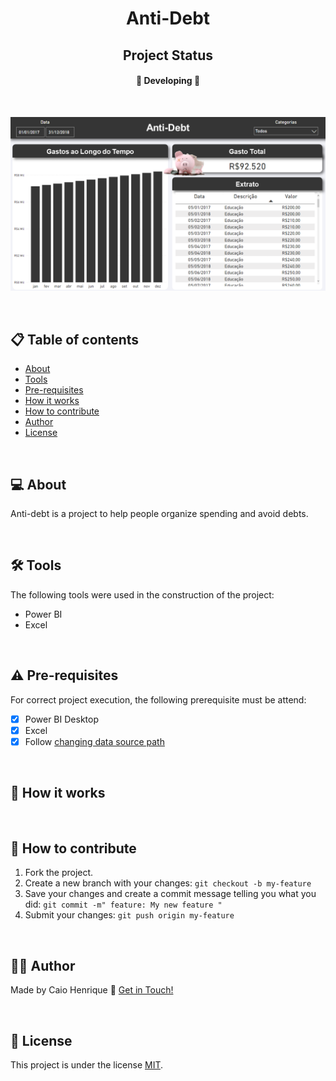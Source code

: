 <h1 align="center">  
Anti-Debt
</h1>  

<h2 align="center">  
Project Status
</h2>

<h4 align="center">  
🚧 Developing 🚧  
</h4>  

<br>

![anti-debt](./image/anti-debt.PNG)

<br>

## 📋 Table of contents
  
<!--ts-->  
 * [About](#💻-about)  
 * [Tools](#🛠-tools)
 * [Pre-requisites](#⚠️-pre-requisites)  
 * [How it works ](#🚀-how-it-works)  
 * [How to contribute](#💪-how-to-contribute)  
 * [Author](#🙋‍♂️-author)  
 * [License](#📝-license)  
<!--te-->  

<br>

## 💻 About

Anti-debt is a project to help people organize spending and avoid debts.

<br>
  
## 🛠 Tools
  
The following tools were used in the construction of the project:

* Power BI
* Excel

<br>

## ⚠️ Pre-requisites
  
For correct project execution, the following prerequisite must be attend:  

 - [x] Power BI Desktop
 - [x] Excel
 - [x] Follow <a href="https://github.com/chandreatti/anti-debt/blob/main/dashboard%20features/manuals/changing%20data%20source%20path.pdf">changing data source path</a>
  
<br>

## 🚀 How it works

<br>

## 💪 How to contribute  

1. Fork the project.
2. Create a new branch with your changes: `git checkout -b my-feature`
3. Save your changes and create a commit message telling you what you did: `git commit -m" feature: My new feature "`
4. Submit your changes: `git push origin my-feature` 

<br>  

## 🙋‍♂️ Author   
  
Made by Caio Henrique 👋 [Get in Touch!](https://www.linkedin.com/in/caioandreatti/)  

<br> 

## 📝 License
  
This project is under the license [MIT](./LICENSE).  
